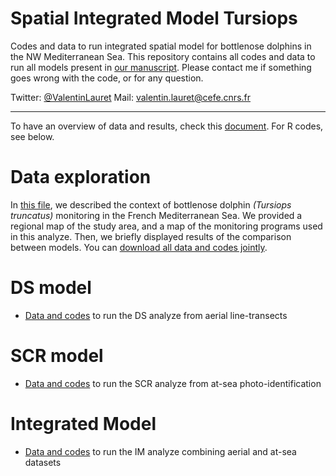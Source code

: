 # Spatial Integrated Model Tursiops

Codes and data to run integrated spatial model for bottlenose dolphins in the NW Mediterranean Sea.
This repository contains all codes and data to run all models present in [our manuscript](https://zslpublications.onlinelibrary.wiley.com/doi/full/10.1111/acv.12815). Please contact me if something goes wrong with the code, or for any question.

Twitter: [@ValentinLauret](https://twitter.com/ValentinLauret)
Mail: [valentin.lauret@cefe.cnrs.fr](mailto:valentin.lauret@ens-lyon.fr)

---

To have an overview of data and results, check this [document](DataAndResults.pdf). For R codes, see below.

# Data exploration

In [this file](Appendix1.pdf), we described the context of bottlenose dolphin _(Tursiops truncatus)_ monitoring in the French Mediterranean Sea. We provided a regional map of the study area, and a map of the monitoring programs used in this analyze. Then, we briefly displayed results of the comparison between models. You can [download all data and codes jointly](DataS1.zip).

# DS model 

  * [Data and codes](DS/) to run the DS analyze from aerial line-transects
  
# SCR model 

  * [Data and codes](SCR/) to run the SCR analyze from at-sea photo-identification
  
# Integrated Model 

  * [Data and codes](IM/) to run the IM analyze combining aerial and at-sea datasets

